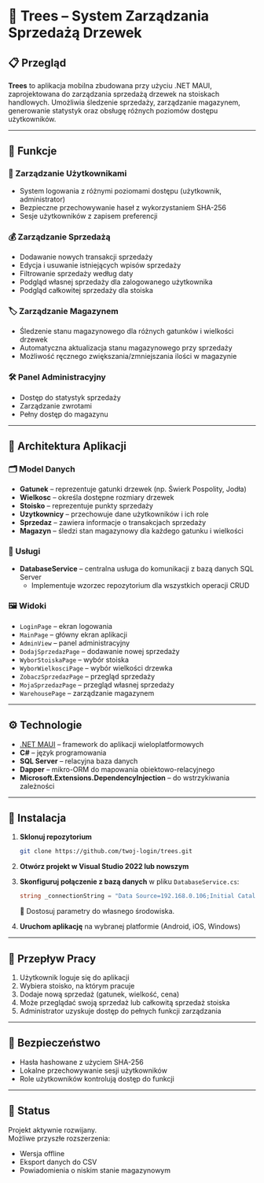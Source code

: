 # 🌲 Trees – System Zarządzania Sprzedażą Drzewek

## 📋 Przegląd

**Trees** to aplikacja mobilna zbudowana przy użyciu .NET MAUI, zaprojektowana do zarządzania sprzedażą drzewek na stoiskach handlowych. Umożliwia śledzenie sprzedaży, zarządzanie magazynem, generowanie statystyk oraz obsługę różnych poziomów dostępu użytkowników.

---

## 🔑 Funkcje

### 👥 Zarządzanie Użytkownikami

- System logowania z różnymi poziomami dostępu (użytkownik, administrator)
- Bezpieczne przechowywanie haseł z wykorzystaniem SHA-256
- Sesje użytkowników z zapisem preferencji

### 💰 Zarządzanie Sprzedażą

- Dodawanie nowych transakcji sprzedaży
- Edycja i usuwanie istniejących wpisów sprzedaży
- Filtrowanie sprzedaży według daty
- Podgląd własnej sprzedaży dla zalogowanego użytkownika
- Podgląd całkowitej sprzedaży dla stoiska

### 🏷️ Zarządzanie Magazynem

- Śledzenie stanu magazynowego dla różnych gatunków i wielkości drzewek
- Automatyczna aktualizacja stanu magazynowego przy sprzedaży
- Możliwość ręcznego zwiększania/zmniejszania ilości w magazynie

### 🛠️ Panel Administracyjny

- Dostęp do statystyk sprzedaży
- Zarządzanie zwrotami
- Pełny dostęp do magazynu

---

## 🧱 Architektura Aplikacji

### 🗂️ Model Danych

- **Gatunek** – reprezentuje gatunki drzewek (np. Świerk Pospolity, Jodła)
- **Wielkosc** – określa dostępne rozmiary drzewek
- **Stoisko** – reprezentuje punkty sprzedaży
- **Uzytkownicy** – przechowuje dane użytkowników i ich role
- **Sprzedaz** – zawiera informacje o transakcjach sprzedaży
- **Magazyn** – śledzi stan magazynowy dla każdego gatunku i wielkości

### 🧩 Usługi

- **DatabaseService** – centralna usługa do komunikacji z bazą danych SQL Server
  - Implementuje wzorzec repozytorium dla wszystkich operacji CRUD

### 🖼️ Widoki

- `LoginPage` – ekran logowania
- `MainPage` – główny ekran aplikacji
- `AdminView` – panel administracyjny
- `DodajSprzedazPage` – dodawanie nowej sprzedaży
- `WyborStoiskaPage` – wybór stoiska
- `WyborWielkosciPage` – wybór wielkości drzewka
- `ZobaczSprzedazPage` – przegląd sprzedaży
- `MojaSprzedazPage` – przegląd własnej sprzedaży
- `WarehousePage` – zarządzanie magazynem

---

## ⚙️ Technologie

- [.NET MAUI](https://learn.microsoft.com/en-us/dotnet/maui/) – framework do aplikacji wieloplatformowych
- **C#** – język programowania
- **SQL Server** – relacyjna baza danych
- **Dapper** – mikro-ORM do mapowania obiektowo-relacyjnego
- **Microsoft.Extensions.DependencyInjection** – do wstrzykiwania zależności

---

## 🚀 Instalacja

1. **Sklonuj repozytorium**
   ```bash
   git clone https://github.com/twoj-login/trees.git
   ```

2. **Otwórz projekt w Visual Studio 2022 lub nowszym**

3. **Skonfiguruj połączenie z bazą danych** w pliku `DatabaseService.cs`:

   ```csharp
   string _connectionString = "Data Source=192.168.0.106;Initial Catalog=Trees;User ID=sa;Password=12345;Connect Timeout=30;Encrypt=True;Trust Server Certificate=True;Application Intent=ReadWrite;Multi Subnet Failover=False";
   ```

   🔧 Dostosuj parametry do własnego środowiska.

4. **Uruchom aplikację** na wybranej platformie (Android, iOS, Windows)

---

## 🔄 Przepływ Pracy

1. Użytkownik loguje się do aplikacji
2. Wybiera stoisko, na którym pracuje
3. Dodaje nową sprzedaż (gatunek, wielkość, cena)
4. Może przeglądać swoją sprzedaż lub całkowitą sprzedaż stoiska
5. Administrator uzyskuje dostęp do pełnych funkcji zarządzania

---

## 🔐 Bezpieczeństwo

- Hasła hashowane z użyciem SHA-256
- Lokalne przechowywanie sesji użytkowników
- Role użytkowników kontrolują dostęp do funkcji

---

## 📌 Status

Projekt aktywnie rozwijany.  
Możliwe przyszłe rozszerzenia:
- Wersja offline
- Eksport danych do CSV
- Powiadomienia o niskim stanie magazynowym
